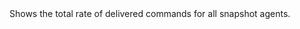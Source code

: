 <?xml version="1.0" encoding="utf-8"?>
<!DOCTYPE concept PUBLIC "-//OASIS//DTD DITA Concept//EN" "../dtd/technicalContent/dtd/concept.dtd">
<concept id="Home.flwSnapshot" xml:lang="en-us">
<title>Snapshot Delivery Rate</title>
<shortdesc>Shows the total rate of delivered commands for all snapshot agents.</shortdesc>
<conbody>
</conbody>
</concept>
